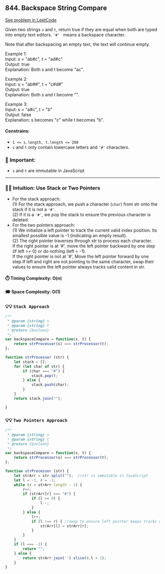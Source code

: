## 844. Backspace String Compare
[See problem in LeetCode](https://leetcode.com/problems/backspace-string-compare/description/)   

Given two strings ```s``` and ```t```, return true if they are equal when both are typed into empty text editors. ```'#' ``` means a backspace character.

Note that after backspacing an empty text, the text will continue empty.

Example 1:   
Input: s = "ab#c", t = "ad#c"   
Output: true   
Explanation: Both s and t become "ac".   


Example 2:                
Input: s = "ab##", t = "c#d#"    
Output: true    
Explanation: Both s and t become "".   

Example 3:                
Input: s = "a#c", t = "b"   
Output: false   
Explanation: s becomes "c" while t becomes "b". 


#### Constrains:
- ```1 <= s.length, t.length <= 200```
- ```s``` and ```t``` only contain lowercase letters and ```'#'``` characters.


### 🚨 **Important:**

- ```s``` and  ```t```  are immutable in JavaScript 

---
### 🌟🌟 **Intuition:** Use Stack or Two Pointers

- For the stack approach:   
(1) For the stack approach, we push a character (```char```) from str onto the stack if it is not a ```'#'```.  
(2) If it is a ```'#'```, we pop the stack to ensure the previous character is deleted.
- For the two pointers approach:  
(1) We initialize a left pointer to track the current valid index position. Its smallest possible value is -1 (indicating an empty result).    
(2) The right pointer traverses through str to process each character.   
 If the right pointer is at '#', move the left pointer backward by one step (if left >= 0) or do nothing (left = -1).   
 If the right pointer is not at '#', Move the left pointer forward by one step.If left and right are not pointing to the same character, swap their values to ensure the left pointer always tracks valid content in str.



#### ⏱️ Timing Complexity: O(n)

#### 🗯️ Space Complexity: O(1)

### 💡💡 **`Stack Approach`**

```JavaScript
/**
 * @param {string} s
 * @param {string} t
 * @return {boolean}
 */
var backspaceCompare = function(s, t) {
    return strProcessor(s) === strProcessor(t);
};

function strProcessor (str) {
    let stack = [];
    for (let char of str) {
        if (char === "#") {
            stack.pop();
        } else {
            stack.push(char);
        }
    }
    return stack.join("");

}

```

### 💡💡 **`Two Pointers Approach`**

```JavaScript
/**
 * @param {string} s
 * @param {string} t
 * @return {boolean}
 */
var backspaceCompare = function(s, t) {
    return strProcessor(s) === strProcessor(t);
};

function strProcessor (str) {
    let strArr = str.split("");  //str is immutable in JavaScript
    let l = -1, r = -1;
    while (r < strArr.length - 1) {
        r++;
        if (strArr[r] === "#") {
            if (l >= 0) {
                l--;
            } 
        } else {
            l++;
            if (l !== r) { //swap to ensure left pointer keeps tracks of valid chars
                strArr[l] = strArr[r];
            }
        }
    }
    if (l === -1) {
        return "";
    } else {
        return strArr.join('').slice(0,l + 1);
    }
}


```
